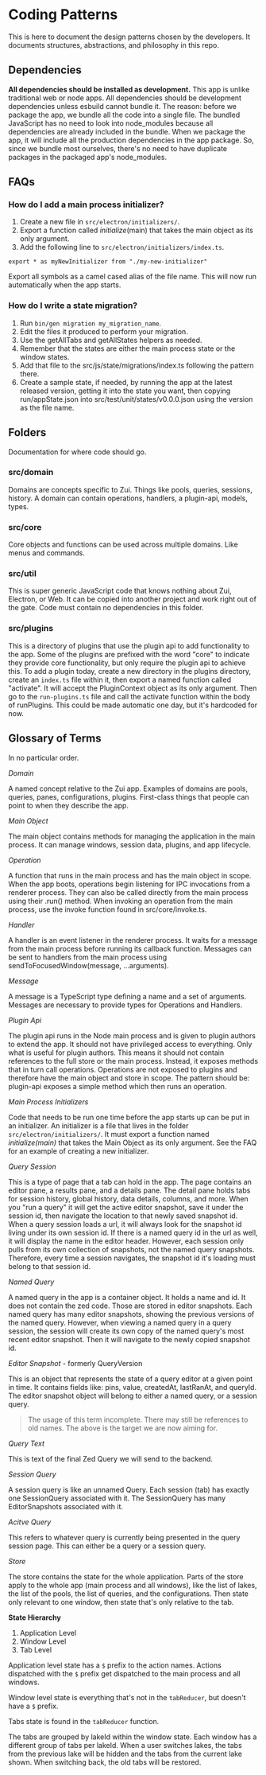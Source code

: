 # Coding Patterns

This is here to document the design patterns chosen by the developers. It documents structures, abstractions, and philosophy in this repo.

## Dependencies

**All dependencies should be installed as development.** This app is unlike traditional web or node apps. All dependencies should be development dependencies unless esbuild cannot bundle it. The reason: before we package the app, we bundle all the code into a single file. The bundled JavaScript has no need to look into node_modules because all dependencies are already included in the bundle. When we package the app, it will include all the production dependencies in the app package. So, since we bundle most ourselves, there's no need to have duplicate packages in the packaged app's node_modules.

## FAQs

### How do I add a main process initializer?

1. Create a new file in `src/electron/initializers/`.
2. Export a function called _initialize_(main) that takes the main object as its only argument.
3. Add the following line to `src/electron/initializers/index.ts`.

```
export * as myNewInitializer from "./my-new-initializer"
```

Export all symbols as a camel cased alias of the file name. This will now run automatically when the app starts.

### How do I write a state migration?

1. Run `bin/gen migration my_migration_name`.
2. Edit the files it produced to perform your migration.
3. Use the getAllTabs and getAllStates helpers as needed.
4. Remember that the states are either the main process state or the window states.
5. Add that file to the src/js/state/migrations/index.ts following the pattern there.
6. Create a sample state, if needed, by running the app at the latest released version, getting it into the state you want, then copying run/appState.json into src/test/unit/states/v0.0.0.json using the version as the file name.

## Folders

Documentation for where code should go.

### src/domain

Domains are concepts specific to Zui. Things like pools, queries, sessions, history. A domain can contain operations, handlers, a plugin-api, models, types.

### src/core

Core objects and functions can be used across multiple domains. Like menus and commands.

### src/util

This is super generic JavaScript code that knows nothing about Zui, Electron, or Web. It can be copied into another project and work right out of the gate. Code must contain no dependencies in this folder.

### src/plugins

This is a directory of plugins that use the plugin api to add functionality to the app. Some of the plugins are prefixed with the word "core" to indicate they provide core functionality, but only require the plugin api to achieve this. To add a plugin today, create a new directory in the plugins directory, create an `index.ts` file within it, then export a named function called "activate". It will accept the PluginContext object as its only argument. Then go to the `run-plugins.ts` file and call the activate function within the body of runPlugins. This could be made automatic one day, but it's hardcoded for now.

## Glossary of Terms

In no particular order.

_Domain_

A named concept relative to the Zui app. Examples of domains are pools, queries, panes, configurations, plugins. First-class things that people can point to when they describe the app.

_Main Object_

The main object contains methods for managing the application in the main process. It can manage windows, session data, plugins, and app lifecycle.

_Operation_

A function that runs in the main process and has the main object in scope. When the app boots, operations begin listening for IPC invocations from a renderer process. They can also be called directly from the main process using their .run() method. When invoking an operation from the main process, use the invoke function found in src/core/invoke.ts.

_Handler_

A handler is an event listener in the renderer process. It waits for a message from the main process before running its callback function. Messages can be sent to handlers from the main process using sendToFocusedWindow(message, ...arguments).

_Message_

A message is a TypeScript type defining a name and a set of arguments. Messages are necessary to provide types for Operations and Handlers.

_Plugin Api_

The plugin api runs in the Node main process and is given to plugin authors to extend the app. It should not have privileged access to everything. Only what is useful for plugin authors. This means it should not contain references to the full store or the main process. Instead, it exposes methods that in turn call operations. Operations are not exposed to plugins and therefore have the main object and store in scope. The pattern should be: plugin-api exposes a simple method which then runs an operation.

_Main Process Initializers_

Code that needs to be run one time before the app starts up can be put in an initializer. An initializer is a file that lives in the folder `src/electron/initializers/`. It must export a function named _initialize(main)_ that takes the Main Object as its only argument. See the FAQ for an example of creating a new initializer.

_Query Session_

This is a type of page that a tab can hold in the app. The page contains an editor pane, a results pane, and a details pane. The detail pane holds tabs for session history, global history, data details, columns, and more. When you "run a query" it will get the active editor snapshot, save it under the session id, then navigate the location to that newly saved snapshot id. When a query session loads a url, it will always look for the snapshot id living under its own session id. If there is a named query id in the url as well, it will display the name in the editor header. However, each session only pulls from its own collection of snapshots, not the named query snapshots. Therefore, every time a session navigates, the snapshot id it's loading must belong to that session id.

_Named Query_

A named query in the app is a container object. It holds a name and id. It does not contain the zed code. Those are stored in editor snapshots. Each named query has many editor snapshots, showing the previous versions of the named query. However, when viewing a named query in a query session, the session will create its own copy of the named query's most recent editor snapshot. Then it will navigate to the newly copied snapshot id.

_Editor Snapshot_ - formerly QueryVersion

This is an object that represents the state of a query editor at a given point in time. It contains fields like: pins, value, createdAt, lastRanAt, and queryId. The editor snapshot object will belong to either a named query, or a session query.

> The usage of this term incomplete. There may still be references to old names. The above is the target we are now aiming for.

_Query Text_

This is text of the final Zed Query we will send to the backend.

_Session Query_

A session query is like an unnamed Query. Each session (tab) has exactly one SessionQuery associated with it. The SessionQuery has many EditorSnapshots associated with it.

_Acitve Query_

This refers to whatever query is currently being presented in the query session page. This can either be a query or a session query.

_Store_

The store contains the state for the whole application. Parts of the store apply to the whole app (main process and all windows), like the list of lakes, the list of the pools, the list of queries, and the configurations. Then state only relevant to one window, then state that's only relative to the tab.

**State Hierarchy**

1. Application Level
2. Window Level
3. Tab Level

Application level state has a `$` prefix to the action names. Actions dispatched with the `$` prefix get dispatched to the main process and all windows.

Window level state is everything that's not in the `tabReducer`, but doesn't have a `$` prefix.

Tabs state is found in the `tabReducer` function.

The tabs are grouped by lakeId within the window state. Each window has a different group of tabs per lakeId. When a user switches lakes, the tabs from the previous lake will be hidden and the tabs from the current lake shown. When switching back, the old tabs will be restored.
